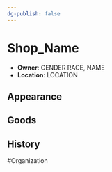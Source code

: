 ```yaml
---
dg-publish: false
---
```


# Shop_Name
- **Owner**: GENDER RACE, NAME
- **Location**: LOCATION

## Appearance


## Goods


## History

#Organization 